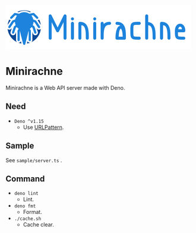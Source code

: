 ![Minirachne](docs/widelogo.png "Minirachne")

# Minirachne

Minirachne is a Web API server made with Deno.

## Need

- `Deno ^v1.15`
  - Use [URLPattern](https://developer.mozilla.org/en-US/docs/Web/API/URLPattern).

## Sample

See `sample/server.ts` .

## Command

* `deno lint`
  * Lint.
* `deno fmt`
  * Format.
* `./cache.sh`
  * Cache clear.
